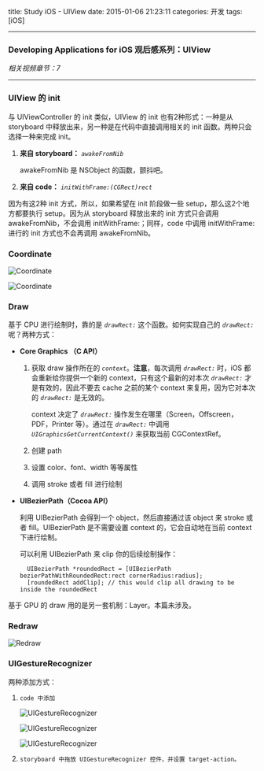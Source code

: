 title: Study iOS - UIView
date: 2015-01-06 21:23:11
categories: 开发
tags: [iOS]

---

### Developing Applications for iOS 观后感系列：UIView

*相关视频章节：7*

<!--more-->

---

### UIView 的 init

与 UIViewController 的 init 类似，UIView 的 init 也有2种形式：一种是从 storyboard 中释放出来，另一种是在代码中直接调用相关的 init 函数。两种只会选择一种来完成 init。

1. **来自 storyboard：** *`awakeFromNib`*
	
	awakeFromNib 是 NSObject 的函数，颤抖吧。
	
2. **来自 code：** *`initWithFrame:(CGRect)rect`*
	
因为有这2种 init 方式，所以，如果希望在 init 阶段做一些 setup，那么这2个地方都要执行 setup。因为从 storyboard 释放出来的 init 方式只会调用 awakeFromNib，不会调用 initWithFrame:；同样，code 中调用 initWithFrame: 进行的 init 方式也不会再调用 awakeFromNib。

### Coordinate

![Coordinate](/img/Study_iOS_UIView/7.1.Coordinate.png)

![Coordinate](/img/Study_iOS_UIView/7.2.Coordinate.png)

### Draw

基于 CPU 进行绘制时，靠的是 *`drawRect:`* 这个函数。如何实现自己的 *`drawRect:`* 呢？两种方式：

* **Core Graphics （C API）**

	1. 获取 draw 操作所在的 *`context`*。**注意**，每次调用 *`drawRect:`* 时，iOS 都会重新给你提供一个新的 context，只有这个最新的对本次 *`drawRect:`* 才是有效的，因此不要去 cache 之前的某个 context 来复用，因为它对本次的 *`drawRect:`* 是无效的。
	
		context 决定了 *`drawRect:`* 操作发生在哪里（Screen，Offscreen，PDF，Printer 等）。通过在 *`drawRect:`* 中调用 *`UIGraphicsGetCurrentContext()`* 来获取当前 CGContextRef。
	
	2. 创建 path
	
	3. 设置 color、font、width 等等属性
	
	4. 调用 stroke 或者 fill 进行绘制

* **UIBezierPath（Cocoa API）**

	利用 UIBezierPath 会得到一个 object，然后直接通过该 object 来 stroke 或者 fill。UIBezierPath 是不需要设置 context 的，它会自动地在当前 context 下进行绘制。
	
	可以利用 UIBezierPath 来 clip 你的后续绘制操作：
	
		UIBezierPath *roundedRect = [UIBezierPath bezierPathWithRoundedRect:rect cornerRadius:radius];
		[roundedRect addClip]; // this would clip all drawing to be inside the roundedRect
		
基于 GPU 的 draw 用的是另一套机制：Layer。本篇未涉及。
		
### Redraw

![Redraw](/img/Study_iOS_UIView/7.6.Redraw.png)

### UIGestureRecognizer

两种添加方式：

1. `code 中添加`

	![UIGestureRecognizer](/img/Study_iOS_UIView/7.7.UIGestureRecognizer.png)

	![UIGestureRecognizer](/img/Study_iOS_UIView/7.8.UIGestureRecognizer.png)

	![UIGestureRecognizer](/img/Study_iOS_UIView/7.9.UIGestureRecognizer.png)

2. `storyboard 中拖放 UIGestureRecognizer 控件，并设置 target-action。`